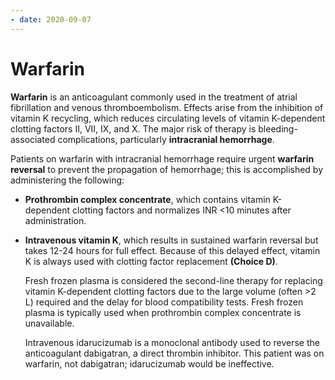 ```yaml
---
- date: 2020-09-07
---
```


# Warfarin

<!-- warfarin reversal how -->

**Warfarin** is an anticoagulant commonly used in the treatment of atrial fibrillation and venous thromboembolism.  Effects arise from the inhibition of vitamin K recycling, which reduces circulating levels of vitamin K-dependent clotting factors II, VII, IX, and X.  The major risk of therapy is bleeding-associated complications, particularly **intracranial hemorrhage**.

Patients on warfarin with intracranial hemorrhage require urgent **warfarin reversal** to prevent the propagation of hemorrhage; this is accomplished by administering the following:

- **Prothrombin complex concentrate**, which contains vitamin K-dependent clotting factors and normalizes INR <10 minutes after administration.
- **Intravenous vitamin K**, which results in sustained warfarin reversal but takes 12-24 hours for full effect.  Because of this delayed effect, vitamin K is always used with clotting factor replacement **(Choice D)**.

  Fresh frozen plasma is considered the second-line therapy for replacing vitamin K-dependent clotting factors due to the large volume (often >2 L) required and the delay for blood compatibility tests.  Fresh frozen plasma is typically used when prothrombin complex concentrate is unavailable.

  Intravenous idarucizumab is a monoclonal antibody used to reverse the anticoagulant dabigatran, a direct thrombin inhibitor.  This patient was on warfarin, not dabigatran; idarucizumab would be ineffective.
